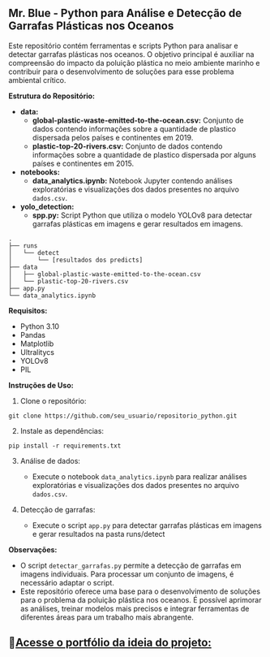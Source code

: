 ## Mr. Blue - Python para Análise e Detecção de Garrafas Plásticas nos Oceanos

Este repositório contém ferramentas e scripts Python para analisar e detectar garrafas plásticas nos oceanos. O objetivo principal é auxiliar na compreensão do impacto da poluição plástica no meio ambiente marinho e contribuir para o desenvolvimento de soluções para esse problema ambiental crítico.

**Estrutura do Repositório:**

* **data:**
    * **global-plastic-waste-emitted-to-the-ocean.csv:** Conjunto de dados contendo informações sobre a quantidade de plastico dispersada pelos países e continentes em 2019.
    * **plastic-top-20-rivers.csv:** Conjunto de dados contendo informações sobre a quantidade de plastico dispersada por alguns países e continentes em 2015.
* **notebooks:**
    * **data_analytics.ipynb:** Notebook Jupyter contendo análises exploratórias e visualizações dos dados presentes no arquivo `dados.csv`.
* **yolo_detection:**
    * **spp.py:** Script Python que utiliza o modelo YOLOv8 para detectar garrafas plásticas em imagens e gerar resultados em imagens.
 
```plaintext
.
├── runs
│   └── detect
│       └── [resultados dos predicts]
├── data
│   ├── global-plastic-waste-emitted-to-the-ocean.csv
│   └── plastic-top-20-rivers.csv
├── app.py
└── data_analytics.ipynb

```

**Requisitos:**

* Python 3.10
* Pandas
* Matplotlib
* Ultralitycs
* YOLOv8
* PIL

**Instruções de Uso:**

1. Clone o repositório:

```
git clone https://github.com/seu_usuario/repositorio_python.git
```

2. Instale as dependências:

```
pip install -r requirements.txt
```

3. Análise de dados:

   * Execute o notebook `data_analytics.ipynb` para realizar análises exploratórias e visualizações dos dados presentes no arquivo `dados.csv`.

4. Detecção de garrafas:

   * Execute o script `app.py` para detectar garrafas plásticas em imagens e gerar resultados na pasta runs/detect

**Observações:**
* O script `detectar_garrafas.py` permite a detecção de garrafas em imagens individuais. Para processar um conjunto de imagens, é necessário adaptar o script.
* Este repositório oferece uma base para o desenvolvimento de soluções para o problema da poluição plástica nos oceanos. É possível aprimorar as análises, treinar modelos mais precisos e integrar ferramentas de diferentes áreas para um trabalho mais abrangente.

## 🔗[Acesse o portfólio da ideia do projeto:](https://anaclaraww.github.io/mr_blue-client_side/)
